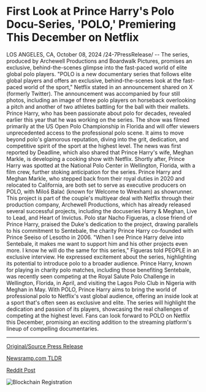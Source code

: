 # First Look at Prince Harry's Polo Docu-Series, 'POLO,' Premiering This December on Netflix

LOS ANGELES, CA, October 08, 2024 /24-7PressRelease/ -- The series, produced by Archewell Productions and Boardwalk Pictures, promises an exclusive, behind-the-scenes glimpse into the fast-paced world of elite global polo players.  "POLO is a new documentary series that follows elite global players and offers an exclusive, behind-the-scenes look at the fast-paced world of the sport," Netflix stated in an announcement shared on X (formerly Twitter). The announcement was accompanied by four still photos, including an image of three polo players on horseback overlooking a pitch and another of two athletes battling for the ball with their mallets.  Prince Harry, who has been passionate about polo for decades, revealed earlier this year that he was working on the series. The show was filmed primarily at the US Open Polo Championship in Florida and will offer viewers unprecedented access to the professional polo scene. It aims to move beyond polo's glamorous reputation, diving into the grit, dedication, and competitive spirit of the sport at the highest level.  The news was first reported by Deadline, which also shared that Prince Harry's wife, Meghan Markle, is developing a cooking show with Netflix. Shortly after, Prince Harry was spotted at the National Polo Center in Wellington, Florida, with a film crew, further stoking anticipation for the series.  Prince Harry and Meghan Markle, who stepped back from their royal duties in 2020 and relocated to California, are both set to serve as executive producers on POLO, with Miloš Balać (known for Welcome to Wrexham) as showrunner. This project is part of the couple's multiyear deal with Netflix through their production company, Archewell Productions, which has already released several successful projects, including the docuseries Harry & Meghan, Live to Lead, and Heart of Invictus.  Polo star Nacho Figueras, a close friend of Prince Harry, praised the Duke's dedication to the project, drawing parallels to his commitment to Sentebale, the charity Prince Harry co-founded with Prince Seeiso of Lesotho in 2006. "When I see Prince Harry delve into Sentebale, it makes me want to support him and his other projects even more. I know he will do the same for this series," Figueras told PEOPLE in an exclusive interview. He expressed excitement about the series, highlighting its potential to introduce polo to a broader audience.  Prince Harry, known for playing in charity polo matches, including those benefiting Sentebale, was recently seen competing at the Royal Salute Polo Challenge in Wellington, Florida, in April, and visiting the Lagos Polo Club in Nigeria with Meghan in May.  With POLO, Prince Harry aims to bring the world of professional polo to Netflix's vast global audience, offering an inside look at a sport that's often seen as exclusive and elite. The series will highlight the dedication and passion of its players, showcasing the real challenges of competing at the highest level.  Fans can look forward to POLO on Netflix this December, promising an exciting addition to the streaming platform's lineup of compelling documentaries. 

---

[Original/Source Press Release](https://www.24-7pressrelease.com/press-release/514182/first-look-at-prince-harrys-polo-docu-series-polo-premiering-this-december-on-netflix)
                    

[Newsramp.com TLDR](None) 



[Reddit Post](https://www.reddit.com/r/newsramp/comments/1fytzum/prince_harry_and_meghan_markle_to_produce_new/) 



![Blockchain Registration](https://cdn.newsramp.app/24-7PressRelease/qrcode/2410/8/fastGwhc.webp)